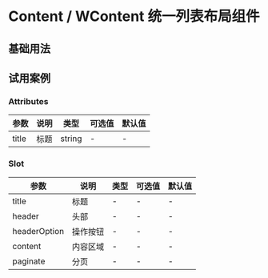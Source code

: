 # Content / WContent 统一列表布局组件

## 基础用法

<script setup>
import demo from './demo.vue';
// import DemoBlock from '@/components/demoBlock.vue'
// import DemoBlock from '@/components/demoCode.vue'
</script>

<demo/>

<!-- <demo-block compName="Content" demoName="index"/> -->

## 试用案例

<script setup>
import demo1 from './demo1.vue';
</script>
<demo1/>

### Attributes

| 参数  | 说明 | 类型   | 可选值 | 默认值 |
| ----- | ---- | ------ | ------ | ------ |
| title | 标题 | string | -      | -      |

### Slot

| 参数         | 说明     | 类型 | 可选值 | 默认值 |
| ------------ | -------- | ---- | ------ | ------ |
| title        | 标题     | -    | -      | -      |
| header       | 头部     | -    | -      | -      |
| headerOption | 操作按钮 | -    | -      | -      |
| content      | 内容区域 | -    | -      | -      |
| paginate     | 分页     | -    | -      | -      |
